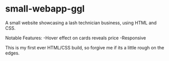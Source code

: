# small-webapp-ggl

A small website showcasing a lash technician business, using HTML and CSS.

Notable Features:
-Hover effect on cards reveals price
-Responsive

This is my first ever HTML/CSS build, so forgive me if its a little rough on the edges.
